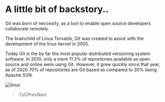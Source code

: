 # A little bit of backstory..

Git was born of neccesity, as a tool to enable open source developers collaborate remotely.

The brainchild of Linus Torvalds, Git was created to assist with the development of the linux kernel in 2005.

Today Git is the by far the most popular distributed versioning system software. In 2010, only a mere 11.3% of repositories available as open source and online were using Git. However, it grew quickly since that year, as of 2020 70% of repositories are Git based as compared to 30% being Apache SVN.

![linus](https://i2.wp.com/www.rankred.com/wp-content/uploads/2020/05/Torvalds.jpg?resize=716%2C403&ssl=1)

> :ToCPrevNext
